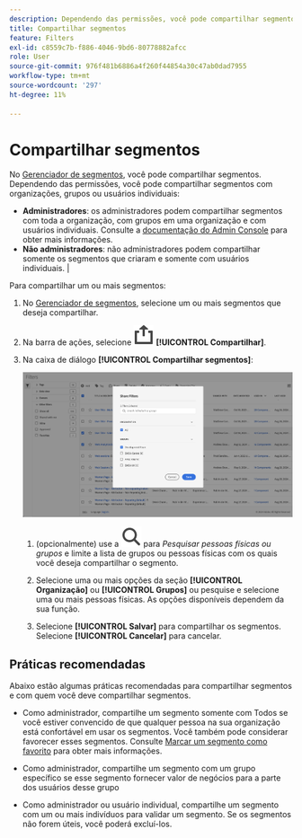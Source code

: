 ```yaml
---
description: Dependendo das permissões, você pode compartilhar segmentos com organizações, grupos ou usuários individuais.
title: Compartilhar segmentos
feature: Filters
exl-id: c8559c7b-f886-4046-9bd6-80778882afcc
role: User
source-git-commit: 976f481b6886a4f260f44854a30c47ab0dad7955
workflow-type: tm+mt
source-wordcount: '297'
ht-degree: 11%

---
```


# Compartilhar segmentos

No [Gerenciador de segmentos](manage-filters.md), você pode compartilhar segmentos. Dependendo das permissões, você pode compartilhar segmentos com organizações, grupos ou usuários individuais:

* **Administradores**: os administradores podem compartilhar segmentos com toda a organização, com grupos em uma organização e com usuários individuais. Consulte a [documentação do Admin Console](https://helpx.adobe.com/br/enterprise/using/manage-products.html) para obter mais informações.
* **Não administradores**: não administradores podem compartilhar somente os segmentos que criaram e somente com usuários individuais. |

Para compartilhar um ou mais segmentos:

1. No [Gerenciador de segmentos](manage-filters.md), selecione um ou mais segmentos que deseja compartilhar.
1. Na barra de ações, selecione ![Compartilhar](/help/assets/icons/ShareAlt.svg) **[!UICONTROL Compartilhar]**.
1. Na caixa de diálogo **[!UICONTROL Compartilhar segmentos]**:

   ![Caixa de diálogo Compartilhar segmento](assets/share-filter-dialog.png)

   1. (opcionalmente) use a ![Pesquisa](/help/assets/icons/Search.svg) para *Pesquisar pessoas físicas ou grupos* e limite a lista de grupos ou pessoas físicas com os quais você deseja compartilhar o segmento.

   1. Selecione uma ou mais opções da seção **[!UICONTROL Organização]** ou **[!UICONTROL Grupos]** ou pesquise e selecione uma ou mais pessoas físicas. As opções disponíveis dependem da sua função.

   1. Selecione **[!UICONTROL Salvar]** para compartilhar os segmentos. Selecione **[!UICONTROL Cancelar]** para cancelar.

## Práticas recomendadas

Abaixo estão algumas práticas recomendadas para compartilhar segmentos e com quem você deve compartilhar segmentos.

* Como administrador, compartilhe um segmento somente com Todos se você estiver convencido de que qualquer pessoa na sua organização está confortável em usar os segmentos. Você também pode considerar favorecer esses segmentos. Consulte [Marcar um segmento como favorito](filters-favorite.md) para obter mais informações.

* Como administrador, compartilhe um segmento com um grupo específico se esse segmento fornecer valor de negócios para a parte dos usuários desse grupo

* Como administrador ou usuário individual, compartilhe um segmento com um ou mais indivíduos para validar um segmento. Se os segmentos não forem úteis, você poderá excluí-los.
